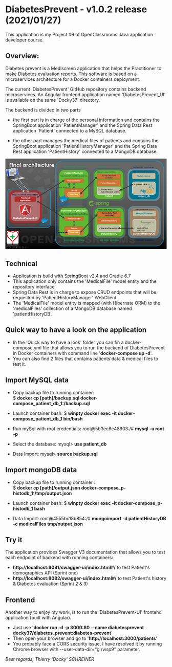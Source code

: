 # DiabetesPrevent - v1.0.2 release (2021/01/27)

This application is my Project #9 of OpenClassrooms Java application developer course. 


## Overview:
Diabetes prevent is a Mediscreen application that helps the Practitioner to make Diabetes evaluation reports.
This software is based on a microservices architecture for a Docker containers deployment.

The current 'DiabetesPrevent' GitHub repository contains backend microservices.
An Angular frontend application named 'DiabetesPrevent_UI' is available on the same 'Docky37' directory.

The backend is divided in two parts

- the first part is in charge of the personal information and contains the SpringBoot application 'PatientManager' and 
the Spring Data Rest application 'Patient' connected to a MySQL database.

- the other part manages the medical files of patients and contains the SpringBoot application 'PatientHistoryManager' 
and the Spring Data Rest application 'PatientHistory' connected to a MongoDB database.


![Architecture overview](architecture_P9.jpg)


## Technical

- Application is build with SpringBoot v2.4 and Gradle 6.7
- This application only contains the 'MedicalFile' model entity and the repository interface
- Spring Data Rest is in charge to expose CRUD endpoints that will be requested by 'PatientHistoryManager' WebClient.
- The 'MedicalFile' model entity is mapped (with Hibernate ORM) to the 'medicalFiles' collection of a MongoDB database
named 'patientHistoryDB'.


## Quick way to have a look on the application

- In the 'Quick way to have a look' folder you can fin a docker-compose.yml file that allows you to run the backend of DiabetesPrevent in Docker containers with command line '**docker-compose up -d**'.
- You can also find 2 files that contains patients'data & medical files to test it.

## Import MySQL data

- Copy backup file to running container:   
$ **docker cp [path]/backup.sql docker-compose_patient_db_1:/backup.sql**

- Launch container bash:   $ **winpty docker exec -it docker-compose_patient_db_1 bin/bash**

- Run mySql with root credentials:   root@5b3ec6e48903:/# **mysql -u root -p**

- Select the database:   mysql> **use patient_db**

- Data Import:   mysql> **source backup.sql**

## Import mongoDB data

- Copy backup file to running container :   
$ **docker cp [path]/output.json docker-compose_p-histodb_1:/tmp/output.json**

- Launch container bash:   $ **winpty docker exec -it docker-compose_p-histodb_1 bash**

- Data Import:   root@4555bc18b854:/# **mongoimport -d patientHistoryDB -c medicalFiles tmp/output.json**

## Try it

The application provides Swagger V3 documentation that allows you to test each endpoint of backend with running containers:

- **http://localhost:8081/swagger-ui/index.html#/**  to test Patient's demographics API (Sprint one)
- **http://localhost:8082/swagger-ui/index.html#/**  to test Patient's history & Diabetes evaluation (Sprint 2 & 3)

## Frontend

Another way to enjoy my work, is to run the 'DiabetesPrevent-UI' frontend application (built with Angular).

- Just use  '**docker run -d -p 3000:80 --name diabetesprevent  docky37/diabetes_prevent:diabetes-prevent**'
- Then open your browser and go to '**http://localhost:3000/patients**'
- You probably face a CORS security issue, I have resolved it by running Chrome browser with --user-data-dir="g:/wsp9" parameter.


*Best regards,  Thierry 'Docky' SCHREINER* 

